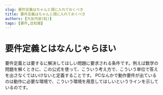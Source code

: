 ```yaml
---
slug: 要件定義はちゃんと頭に入れておくべき
title: 要件定義はちゃんと頭に入れておくべき
authors: [大友内装(粒)]
tags: [要件,豆知識]
--- 
```


# 要件定義とはなんじゃらほい
要件定義とは要するに解決してほしい問題に要求される条件です。例えば数学の問題を解くときに、この公式を使って、こういう考え方で、こういう単位で答えを出さなくてはいけないと定義することです。
PCなんかで動作要件が出ているのは動作に必要な環境で、こういう環境を用意してほしいというラインを示しているのです。